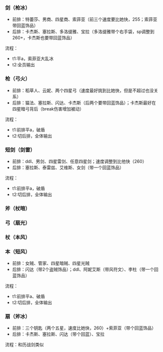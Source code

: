 ### 剑（枪冰）
- 前排：特蕾莎、男商、四星商、索菲亚（前三个速度要比她快，255；索菲亚带回蓝饰品）
- 后排：卡杰斯、塞拉斯、多洛缇雅、宝拉（多洛缇雅带个右手袋，sp调整到260+，卡杰斯也要带回蓝饰品）

流程：
- t1:平a，索菲亚大乱冰
- t2:全员输出


### 枪（弓火）
- 前排：稻草人、云妮、两个四星弓（速度最好挑到比她快，但是不超过也没关系）
- 后排：猫法、塞拉斯、闪达、卡杰斯（后两个要带回蓝饰品）；卡杰斯最好在四星暗弓背后（break伤害增加被动）

流程：
- t1:前排平a，破盾
- t2:切后排，全体输出

### 短剑（剑雷）
- 前排：ddl、男剑、四星雷剑、任意四星剑；速度调整到比他快（260）
- 后排：塞拉斯、泰雷兹、艾维斯、女剑（带一个回蓝饰品）

流程：
- t1:前排平a，破盾
- t2:切后排，全体输出


### 斧（杖暗）

### 弓（扇光）

### 杖（本风）

### 本（短风）
- 前排：女贼、管家、四星暗贼、四星光贼
- 后排：闪达（带2个盗贼饰品）；ddl、阿妮艾斯（带风符文）、李杜（带一个回蓝饰品）

流程：
- t1:前排平a、破盾
- t2:切后排，全体输出

### 扇（斧冰）
- 前排：三个钥匙（两个五星，速度比她快，260）+索菲亚（带个回蓝饰品）
- 后排：卡杰斯、塞拉斯、闪达（带个回蓝）、宝拉

流程：和历战剑类似



